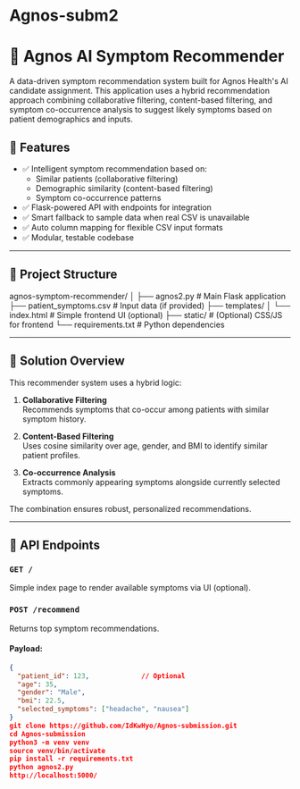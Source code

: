 # Agnos-subm2
# 🤖 Agnos AI Symptom Recommender

A data-driven symptom recommendation system built for Agnos Health's AI candidate assignment. This application uses a hybrid recommendation approach combining collaborative filtering, content-based filtering, and symptom co-occurrence analysis to suggest likely symptoms based on patient demographics and inputs.

## 🚀 Features

- ✅ Intelligent symptom recommendation based on:
  - Similar patients (collaborative filtering)
  - Demographic similarity (content-based filtering)
  - Symptom co-occurrence patterns
- ✅ Flask-powered API with endpoints for integration
- ✅ Smart fallback to sample data when real CSV is unavailable
- ✅ Auto column mapping for flexible CSV input formats
- ✅ Modular, testable codebase

---

## 📁 Project Structure

agnos-symptom-recommender/
│
├── agnos2.py # Main Flask application
├── patient_symptoms.csv # Input data (if provided)
├── templates/
│ └── index.html # Simple frontend UI (optional)
├── static/ # (Optional) CSS/JS for frontend
└── requirements.txt # Python dependencies

---

## 🧠 Solution Overview

This recommender system uses a hybrid logic:

1. **Collaborative Filtering**  
   Recommends symptoms that co-occur among patients with similar symptom history.

2. **Content-Based Filtering**  
   Uses cosine similarity over age, gender, and BMI to identify similar patient profiles.

3. **Co-occurrence Analysis**  
   Extracts commonly appearing symptoms alongside currently selected symptoms.

The combination ensures robust, personalized recommendations.

---

## 🧪 API Endpoints

### `GET /`

Simple index page to render available symptoms via UI (optional).

### `POST /recommend`

Returns top symptom recommendations.

#### Payload:
```json
{
  "patient_id": 123,             // Optional
  "age": 35,
  "gender": "Male",
  "bmi": 22.5,
  "selected_symptoms": ["headache", "nausea"]
}
git clone https://github.com/IdKwHyo/Agnos-submission.git
cd Agnos-submission
python3 -m venv venv
source venv/bin/activate
pip install -r requirements.txt
python agnos2.py
http://localhost:5000/
